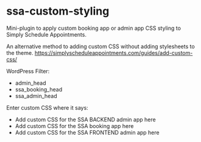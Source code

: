 # ssa-custom-styling
Mini-plugin to apply custom booking app or admin app CSS styling to Simply Schedule Appointments.

An alternative method to adding custom CSS without adding stylesheets to the theme.
https://simplyscheduleappointments.com/guides/add-custom-css/

WordPress Filter:
* admin_head
* ssa_booking_head
* ssa_admin_head

Enter custom CSS where it says:
* Add custom CSS for the SSA BACKEND admin app here 
* Add custom CSS for the SSA booking app here
* Add custom CSS for the SSA FRONTEND admin app here

